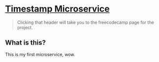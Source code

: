 
# [Timestamp Microservice](https://www.freecodecamp.org/learn/apis-and-microservices/apis-and-microservices-projects/timestamp-microservice)

> Clicking that header will take you to the freecodecamp page for the project.

## What is this?
This is my first microservice, wow.